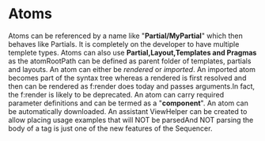 # Atoms
Atoms can be referenced by a name like "**Partial/MyPartial**" which then behaves like Partials.
It is completely on the developer to have multiple templete types. Atoms can also use **Partial,Layout,Templates 
and Pragmas** as the atomRootPath can be defined as parent folder of templates, partials and layouts.
An atom can either be _rendered_ or _imported_. An imported atom becomes part of the syntax tree whereas a rendered is first resolved and then can be rendered as f:render does today and passes arguments.In fact, the f:render is likely to be deprecated.
An atom can carry required parameter definitions and can be termed as a "**component**".
An atom can be automatically downloaded. An assistant ViewHelper can be created to allow placing usage examples that will NOT be parsedAnd NOT parsing the body of a tag is just one of the new features of the Sequencer. 

